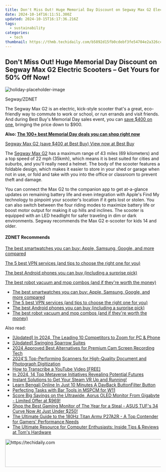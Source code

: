 ```yaml
---
title: Don't Miss Out! Huge Memorial Day Discount on Segway Max G2 Electric Scooters – Get Yours for 50%% Off Now!
date: 2024-10-14T16:11:51.300Z
updated: 2024-10-15T16:17:36.216Z
tags:
  - sustainability
categories:
  - tech
thumbnail: https://thmb.techidaily.com/b5892d15fb0cdebf3fe54704e2a326cc057eaac754449c03a1a4f409a9518466.jpg
---
```


## Don't Miss Out! Huge Memorial Day Discount on Segway Max G2 Electric Scooters – Get Yours for 50% Off Now!

![holiday-placeholder-image](https://www.zdnet.com/a/img/resize/d7e4a3a010a45dd8d2f7a55bb197f4b38de8b681/2023/11/27/3714becf-21e1-40b1-b9a2-1ae9c4f0da33/segway-e-bike-hero-image.jpg?auto=webp&width=1280)

Segway/ZDNET

The Segway Max G2 is an electric, kick-style scooter that's a great, eco-friendly way to commute to work or school, or run errands and visit friends. And during Best Buy's Memorial Day sales event, you can [save $400 on one](https://shop-links.co/link/?url=https%3A%2F%2Fwww.bestbuy.com%2Fsite%2Fsegway-max-g2-electric-kick-scooter-foldable-w-43-mile-range-and-22-mph-max-speed-black%2F6541285.p%3FskuId%3D6541285&publisher_slug=itechdaily19598&exclusive=1), bringing the price down to $900.

**Also: [The 100+ best Memorial Day deals you can shop right now](https://www.zdnet.com/article/best-memorial-day-2024-deals-may-24/)**

[Segway Max G2 (save $400 at Best Buy) View now at Best Buy](https://shop-links.co/link/?url=https%3A%2F%2Fwww.bestbuy.com%2Fsite%2Fsegway-max-g2-electric-kick-scooter-foldable-w-43-mile-range-and-22-mph-max-speed-black%2F6541285.p%3FskuId%3D6541285&publisher_slug=itechdaily19598&exclusive=1)

The [Segway Max G2](https://shop-links.co/link/?url=https%3A%2F%2Fwww.bestbuy.com%2Fsite%2Fsegway-max-g2-electric-kick-scooter-foldable-w-43-mile-range-and-22-mph-max-speed-black%2F6541285.p%3FskuId%3D6541285&publisher_slug=itechdaily19598&exclusive=1) has a maximum range of 43 miles (69 kilometers) and a top speed of 22 mph (35kmh), which means it is best suited for cities and suburbs, and you'll really need a helmet. The body of the scooter features a foldable design, which makes it easier to store in your shed or garage when not in use, or fold and take with you into the office or classroom to prevent theft and damage. 

You can connect the Max G2 to the companion app to get at-a-glance updates on remaining battery life and even integration with Apple's Find My technology to pinpoint your scooter's location if it gets lost or stolen. You can also switch between the four riding modes to maximize battery life or boost motor output for making it up hills and inclines. The scooter is equipped with an LED headlight for safer traveling in dim or dark environments. Segway recommends the Max G2 e-scooter for kids 14 and older. 

#### **ZDNET** Recommends

[The best smartwatches you can buy: Apple, Samsung, Google, and more compared](https://www.zdnet.com/article/best-smartwatch/ "The best smartwatches you can buy: Apple, Samsung, Google, and more compared")

[The 5 best VPN services (and tips to choose the right one for you)](https://www.zdnet.com/article/best-vpn/ "The 5 best VPN services (and tips to choose the right one for you)")

[The best Android phones you can buy (including a surprise pick)](https://www.zdnet.com/article/best-android-phone/ "The best Android phones you can buy (including a surprise pick)")

[The best robot vacuum and mop combos (and if they're worth the money)](https://www.zdnet.com/article/best-robot-vacuum-mop/ "The best robot vacuum and mop combos (and if they're worth the money)")

* [The best smartwatches you can buy: Apple, Samsung, Google, and more compared](https://www.zdnet.com/article/best-smartwatch/ "The best smartwatches you can buy: Apple, Samsung, Google, and more compared")
* [The 5 best VPN services (and tips to choose the right one for you)](https://www.zdnet.com/article/best-vpn/ "The 5 best VPN services (and tips to choose the right one for you)")
* [The best Android phones you can buy (including a surprise pick)](https://www.zdnet.com/article/best-android-phone/ "The best Android phones you can buy (including a surprise pick)")
* [The best robot vacuum and mop combos (and if they're worth the money)](https://www.zdnet.com/article/best-robot-vacuum-mop/ "The best robot vacuum and mop combos (and if they're worth the money)")

<ins class="adsbygoogle"
     style="display:block"
     data-ad-format="autorelaxed"
     data-ad-client="ca-pub-7571918770474297"
     data-ad-slot="1223367746"></ins>

<ins class="adsbygoogle"
     style="display:block"
     data-ad-client="ca-pub-7571918770474297"
     data-ad-slot="8358498916"
     data-ad-format="auto"
     data-full-width-responsive="true"></ins>

<span class="atpl-alsoreadstyle">Also read:</span>
<div><ul>
<li><a href="https://digital-screen-recording.techidaily.com/updated-in-2024-the-leading-10-competitors-to-zoom-for-pc-and-phone/"><u>[Updated] In 2024, The Leading 10 Competitors to Zoom for PC & Phone</u></a></li>
<li><a href="https://some-skills.techidaily.com/updated-swinging-sparrow-suites/"><u>[Updated] Swinging Sparrow Suites</u></a></li>
<li><a href="https://visual-screen-recording.techidaily.com/2024-approved-best-alternatives-for-premium-cam-screen-recording-tech/"><u>2024 Approved Best Alternatives for Premium Cam Screen Recording Tech</u></a></li>
<li><a href="https://buynow-reviews.techidaily.com/2024s-top-performing-scanners-for-high-quality-document-and-photograph-digitization/"><u>2024'S Top-Performing Scanners for High-Quality Document and Photograph Digitization</u></a></li>
<li><a href="https://youtube-docs.techidaily.com/o-transcribe-a-youtube-video-free/"><u>How to Transcribe a YouTube Video [FREE]</u></a></li>
<li><a href="https://extra-lessons.techidaily.com/in-2024-14-top-metaverse-initiatives-revealing-potential-futures/"><u>In 2024, 14 Top Metaverse Initiatives Revealing Potential Futures</u></a></li>
<li><a href="https://win-answers.techidaily.com/instant-solutions-to-get-your-steam-vr-up-and-running/"><u>Instant Solutions to Get Your Steam VR Up and Running!</u></a></li>
<li><a href="https://mondly-stories.techidaily.com/learn-bengali-online-in-just-10-minutes-a-dayback-buttonfilter-button/"><u>Learn Bengali Online In Just 10 Minutes A DayBack ButtonFilter Button</u></a></li>
<li><a href="https://win11.techidaily.com/perfecting-tasks-with-bar-tools-in-mspcm-for-w11/"><u>Perfecting Tasks with Bar Tools in MSPCM for W11</u></a></li>
<li><a href="https://hardware-reviews.techidaily.com/score-big-savings-on-the-ultrawide-aorus-oled-monitor-from-gigabyte-limited-offer-at-969/"><u>Score Big Savings on the Ultrawide, Aorus OLED Monitor From Gigabyte - Limited Offer at $969!</u></a></li>
<li><a href="https://hardware-reviews.techidaily.com/shop-the-best-gaming-monitor-of-the-year-for-a-steal-asus-tufs-34-curve-now-at-just-under-250/"><u>Shop the Best Gaming Monitor of The Year for a Steal - ASUS TUF's 34 Curve Now At Just Under $250!</u></a></li>
<li><a href="https://hardware-reviews.techidaily.com/the-ultimate-guide-to-the-180hz-titan-army-p27a2r-a-top-contender-for-gamers-performance-needs/"><u>The Ultimate Guide to the 180Hz Titan Army P27A2R - A Top Contender for Gamers' Performance Needs</u></a></li>
<li><a href="https://hardware-reviews.techidaily.com/the-ultimate-resource-for-computer-enthusiasts-inside-tips-and-reviews-at-toms-hardware/"><u>The Ultimate Resource for Computer Enthusiasts: Inside Tips & Reviews at Tom's Hardware</u></a></li>
</ul></div>

<!-- affiliate ads begin -->
<a href="https://ephamedtechinc.pxf.io/c/5597632/2139322/26400" target="_top" id="2139322">
  <img src="//a.impactradius-go.com/display-ad/26400-2139322" border="0" alt="https://techidaily.com" width="728" height="90"/>
</a>
<img height="0" width="0" src="https://ephamedtechinc.pxf.io/i/5597632/2139322/26400" style="position:absolute;visibility:hidden;" border="0" />
<!-- affiliate ads end -->

